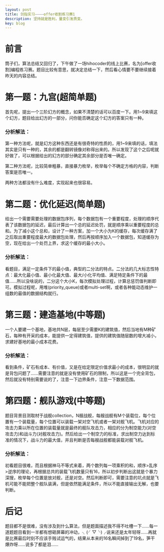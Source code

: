 ```yaml
---
layout: post
title: 剑指实习————offer收割练习赛1
description: 坚持就是胜利，量变引发质变。
key: blog
---
```


# 前言

筒子们，算法总结又回归了，下午做了一场hihocoder的线上比赛，名为[offer收割]编程练习赛。题目比较有意思，就决定总结一下，然后看心情要不要继续接着昨天的内容总结。

# 第一题：九宫(超简单题)

首先呢，提出一个三阶幻方的概念，如果不清楚的话可以百度一下。用1~9来填这个幻方，题目给出幻方的一部分，问你能否确定这个幻方的答案只有一种。

### 分析解法：

第一种方法呢，就是幻方这种东西还是有很奇特的性质的，用1~9来填的话，填法其实是只有一种的，其余的都是翻转镜像对称得出来的。所以发现了这个之后呢就好做了，可以根据给出的幻方的部分确定其余部分是否唯一确定。

第二种方法呢，比较简单粗暴，直接暴力枚举，枚举每个不确定方格的内容，判断答案是否唯一。

两种方法都没有什么难度，实现起来也很容易。

# 第二题：优化延迟(简单题)

给出一个需要需要处理的数据包序列，每个数据包有一个重要程度，处理的顺序代表了该数据包的延迟，最后计算出一个总的延迟处罚，就是顺序乘以重要程度的总和。为了减小这个总和，设计了一种方案，加一个大小为K的缓存，每次缓存满了之后取出重要程度最大的数据包处理，然后再按顺序加入一个数据包，知道缓存为空，现在给出一个处罚上界，求这个缓存的最小大小。

### 分析解法：

看题目，满足一定条件下的最小值，典型的二分法的特点。二分法的几大标志性特点：最大化最小值、最小化最大值、最大/小化平均值、满足特定条件下的最值……所以没啥说的，二分这个大小K，每次模拟处理过程，计算总惩罚值判断即可。模拟过程呢，用堆(priority_queue)或者multi-set啊，或者各种能动态维护一组数的最值的数据结构就行。

# 第三题：建造基地(中等题)

一个人要建一个基地，基地共N层，每层至少需要K的建筑值，然后当地有M种矿石，每种有开采的成本，能提供一定得建筑值，提供的建筑值随层数的增大减小，求建好基地的最小成本花费。

### 分析解法：

看到条件，矿石有成本、有价值，又是在给定限定价值求最小的成本，很明显的就是背包问题了……需要注意的就是没有使用矿石的限制，所以这是一个完全背包，然后就没有特别需要说的了，注意一下边界条件，注意一下数据范围。

# 第四题：舰队游戏(中等题)

题目背景目测取材于战舰collection，N艘战舰，每艘战舰有M个装载位，每个位置有一个装载量，每个位置可以装载一架对空飞机或者一架对舰飞机。飞机对应的攻击力乘以所在位置的装载量就是最终的舰队攻击力，相应的分为制空能力(对空攻击力)和战斗力(对舰攻击力)。然后给出一个制空力的标准，求出制空力达到标准的情况下，战斗力的最大值，并且判断是否每艘战舰都能装载对舰飞机。

### 分析解法：

初看题目很难，而且根据神马不等式来着，两个数列每一项乘积的和，顺序>乱序>逆序的理论，再根据总共的装载飞机数量只有16，所以初步判断出这就是个暴力深搜，枚举每个位置是放对舰，还是对空。然后判断即可，需要注意的坑点就是飞机可能不能把整个舰队装满，但是依然能满足条件，所以不能直接输出无解，也要判断。

# 后记

题目都不是很难，没有涉及到什么算法，但是题面描述我不得不吐槽一下……每一道题题目看到一半都有想砸屏幕的冲动，╮(╯▽╰)╭说来还是太年轻呀……再就是比赛最后时刻不应该手贱试运气的，结果从本来的16名瞬间掉到了19名，笋干爆炸呀……说多了都是泪……